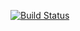 [![Build Status](https://travis-ci.org/michalskoczekjava/Food_Track_Aplication.svg?branch=master)](https://travis-ci.org/michalskoczekjava/Food_Track_Aplocation)